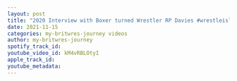 ```yaml
---
layout: post
title: "2020 Interview with Boxer turned Wrestler RP Davies #wrestleisland #grandpro #odysseyprowrestling"
date: 2021-11-15
categories: my-britwres-journey videos
author: my-britwres-journey
spotify_track_id: 
youtube_video_id: kM4vRBLOtyI
apple_track_id: 
youtube_metadata: 
---
```

